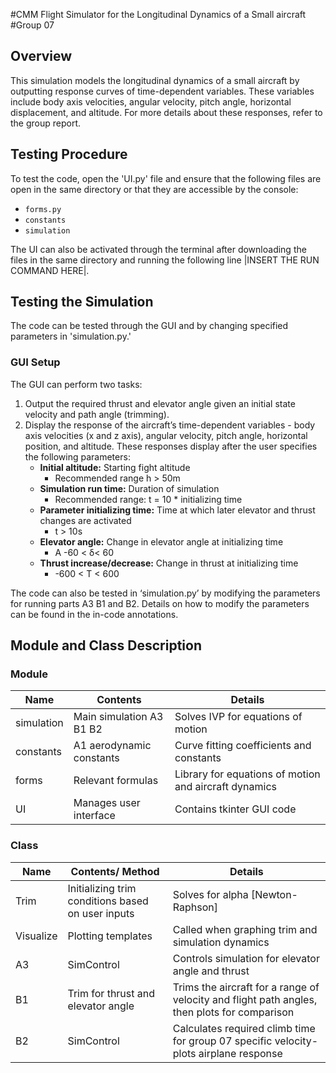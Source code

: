 #CMM Flight Simulator for the Longitudinal Dynamics of a Small aircraft
#Group 07
## Overview
This simulation models the longitudinal dynamics of a small aircraft by outputting response curves of 
time-dependent variables. These variables include body axis velocities, angular velocity, pitch angle, 
horizontal displacement, and altitude. For more details about these responses, refer to the group report.

## Testing Procedure
To test the code, open the 'UI.py' file and ensure that the following files are open in the same directory or 
that they are accessible by the console:
- `forms.py`
- `constants`
- `simulation`

The UI can also be activated through the terminal after downloading the files in the same directory and 
running the following line |INSERT THE RUN COMMAND HERE|.

## Testing the Simulation
The code can be tested through the GUI and by changing specified parameters in 'simulation.py.'

### GUI Setup
The GUI can perform two tasks:
1. Output the required thrust and elevator angle given an initial state velocity and path angle (trimming).
2. Display the response of the aircraft’s time-dependent variables - body axis velocities (x and z axis), 
angular velocity, pitch angle, horizontal position, and altitude. These responses display after the user 
specifies the following parameters:
   - **Initial altitude:** Starting fight altitude
     - Recommended range h > 50m
   - **Simulation run time:** Duration of simulation
     - Recommended range: t = 10 * initializing time
   - **Parameter initializing time:** Time at which later elevator and thrust changes are activated
     - t > 10s
   - **Elevator angle:** Change in elevator angle at initializing time
     - A -60 < δ< 60 
   - **Thrust increase/decrease:** Change in thrust at initializing time
     - -600 < T < 600

The code can also be tested in ‘simulation.py’ by modifying the parameters for running parts A3 B1 and B2. 
Details on how to modify the parameters can be found in the in-code annotations.

## Module and Class Description
### Module
| Name        | Contents                  | Details                                    |
| ----------- | ------------------------- | ------------------------------------------ |
| simulation  | Main simulation A3 B1 B2  | Solves IVP for equations of motion         |
| constants   | A1  aerodynamic constants | Curve fitting coefficients and constants   |
| forms       | Relevant formulas         | Library for equations of motion and aircraft dynamics |
| UI          | Manages user interface    | Contains tkinter GUI code                  |

### Class
| Name        | Contents/ Method          | Details                                    |
| ----------- | ------------------------- | ------------------------------------------ |
| Trim        | Initializing trim conditions based on user inputs | Solves for alpha [Newton-Raphson] |
| Visualize   | Plotting templates         | Called when graphing trim and simulation dynamics |
| A3          | SimControl                | Controls simulation for elevator angle and thrust |
| B1          | Trim for thrust and elevator angle | Trims the aircraft for a range of velocity and flight path angles, then plots for comparison |
| B2          | SimControl                | Calculates required climb time for group 07 specific velocity-plots airplane response |








